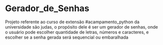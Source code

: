 # Gerador_de_Senhas
Projeto referente ao curso de extensão #acampamento_python da universidade são judas, o propósito dele é ser um gerador de senhas, onde o usuário pode escolher quantidade de letras, números e caracteres, e escolher se a senha gerada será sequencial ou embaralhada
